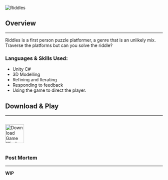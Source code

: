 ![Riddles]({{site.baseurl}}/img/riddles/logo.png)

## **Overview**
<hr>
Riddles is a first person puzzle platformer, a genre that is an unlikely mix. Traverse the platforms but can you solve the riddle?

### Languages & Skills Used:
* Unity C#
* 3D Modelling
* Refining and Iterating
* Responding to feedback
* Using the game to direct the player.

## Download & Play
<hr>
<p style="display: inline-block">
<a href="https://drive.google.com/uc?export=download&id=1l-3q3X5MoR9tAcEZY6vjQwN2hGZpcnks"><img width="60" src="{{site.baseurl}}/img/common/windows.png" style="display: inline-block; margin: auto;" alt="Download Game Windows" /></a>
</p>

### Post Mortem
<hr>

**WIP**